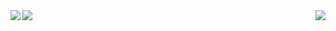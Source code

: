 <a href="https://github.com/BigBoyLeft/Rebirth">
  <img align="left" src="https://github-readme-stats.vercel.app/api/pin/?username=BigBoyLeft&repo=Rebirth" />
</a>
<img align="right" src="https://github-readme-stats.vercel.app/api/top-langs/?username=BigBoyLeft&show_icons=true&theme=dracula"/>
<img align="left" src="https://github-readme-stats.vercel.app/api?username=BigBoyLeft&show_icons=true&theme=dracula" />

<!-- [![My Github Stats](https://github-readme-stats.vercel.app/api?username=BigBoyLeft&show_icons=true&theme=dracula)](https://github.com/BigBoyLeft/BigBoyLeft)
[![My Top Langs](https://github-readme-stats.vercel.app/api/top-langs/?username=BigBoyLeft&theme=dracula)](https://github.com/BigBoyLeft/BigBoyLeft) -->
